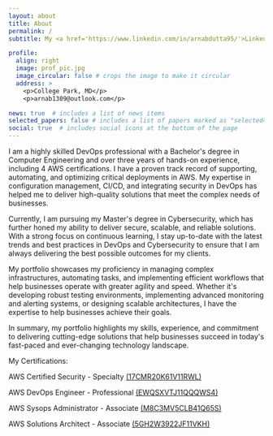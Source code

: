 ```yaml
---
layout: about
title: About
permalink: /
subtitle: My <a href='https://www.linkedin.com/in/arnabdutta95/'>LinkedIn</a>. Add me!

profile:
  align: right
  image: prof_pic.jpg
  image_circular: false # crops the image to make it circular
  address: >
    <p>College Park, MD</p>
    <p>arnab1309@outlook.com</p>

news: true  # includes a list of news items
selected_papers: false # includes a list of papers marked as "selected={true}"
social: true  # includes social icons at the bottom of the page
---
```


I am a highly skilled DevOps professional with a Bachelor's degree in Computer Engineering and over three years of hands-on experience, including 4 AWS certifications. I have a proven track record of supporting, automating, and optimizing critical deployments in AWS. My expertise in configuration management, CI/CD, and integrating security in DevOps has helped me to deliver high-quality solutions that meet the complex needs of businesses.

Currently, I am pursuing my Master's degree in Cybersecurity, which has further honed my ability to deliver secure, scalable, and reliable solutions. With a strong focus on continuous learning, I stay up-to-date with the latest trends and best practices in DevOps and Cybersecurity to ensure that I am always delivering the best possible outcomes for my clients.

My portfolio showcases my proficiency in managing complex infrastructures, automating tasks, and implementing efficient workflows that help businesses operate with greater agility and speed. Whether it's developing robust testing environments, implementing advanced monitoring and alerting systems, or designing scalable architectures, I have the expertise to help businesses achieve their goals.

In summary, my portfolio highlights my skills, experience, and commitment to delivering cutting-edge solutions that help businesses succeed in today's fast-paced and ever-changing technology landscape.

My Certifications:

AWS Certified Security - Specialty <a href='https://www.credly.com/badges/47459f63-8b23-4956-9554-f89c04732fee/linked_in_profile'>(17CMR20K61V11RWL)</a>

AWS DevOps Engineer - Professional <a href='https://www.credly.com/badges/44fb034b-ae1d-49b1-91c8-80f81ea87de2/linked_in_profile'>(EWQSXVTJ11QQQWS4)</a>

AWS Sysops Administrator - Associate <a href='https://www.credly.com/badges/551521b0-87ea-4851-965d-464954ab72d9/linked_in_profile'>(M8C3MV5CLB41Q65S)</a>

AWS Solutions Architect - Associate <a href='https://www.credly.com/badges/3da7fd6e-5bf4-4265-81d1-e99d05e50859/linked_in_profile'>(5GH2W3922JF11VKH)</a>

